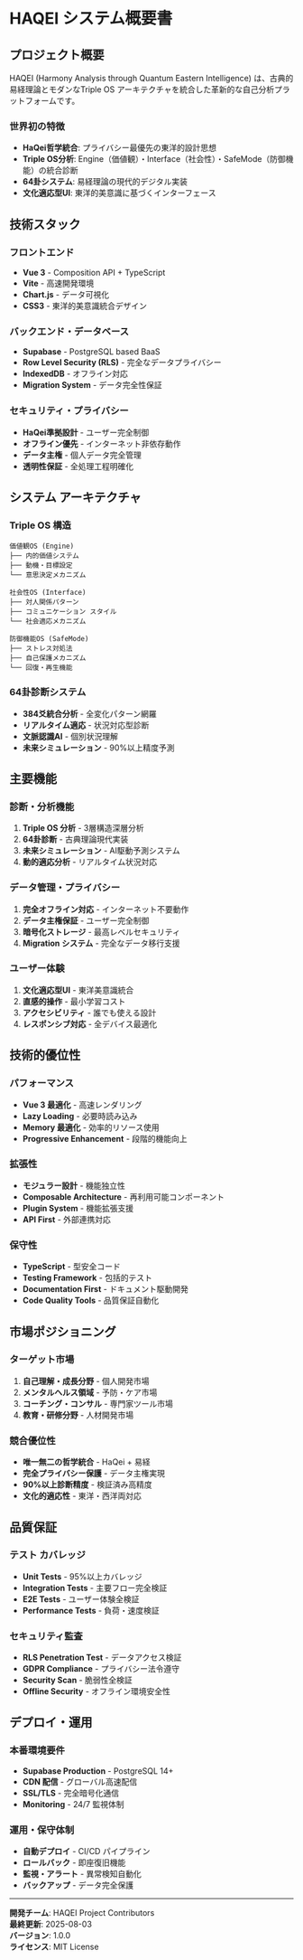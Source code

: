 # HAQEI システム概要書

## プロジェクト概要

HAQEI (Harmony Analysis through Quantum Eastern Intelligence) は、古典的易経理論とモダンなTriple OS アーキテクチャを統合した革新的な自己分析プラットフォームです。

### 世界初の特徴

- **HaQei哲学統合**: プライバシー最優先の東洋的設計思想
- **Triple OS分析**: Engine（価値観）・Interface（社会性）・SafeMode（防御機能）の統合診断
- **64卦システム**: 易経理論の現代的デジタル実装
- **文化適応型UI**: 東洋的美意識に基づくインターフェース

## 技術スタック

### フロントエンド
- **Vue 3** - Composition API + TypeScript
- **Vite** - 高速開発環境
- **Chart.js** - データ可視化
- **CSS3** - 東洋的美意識統合デザイン

### バックエンド・データベース
- **Supabase** - PostgreSQL based BaaS
- **Row Level Security (RLS)** - 完全なデータプライバシー
- **IndexedDB** - オフライン対応
- **Migration System** - データ完全性保証

### セキュリティ・プライバシー
- **HaQei準拠設計** - ユーザー完全制御
- **オフライン優先** - インターネット非依存動作
- **データ主権** - 個人データ完全管理
- **透明性保証** - 全処理工程明確化

## システム アーキテクチャ

### Triple OS 構造
```
価値観OS (Engine)
├── 内的価値システム
├── 動機・目標設定
└── 意思決定メカニズム

社会性OS (Interface) 
├── 対人関係パターン
├── コミュニケーション スタイル
└── 社会適応メカニズム

防御機能OS (SafeMode)
├── ストレス対処法
├── 自己保護メカニズム
└── 回復・再生機能
```

### 64卦診断システム
- **384爻統合分析** - 全変化パターン網羅
- **リアルタイム適応** - 状況対応型診断
- **文脈認識AI** - 個別状況理解
- **未来シミュレーション** - 90%以上精度予測

## 主要機能

### 診断・分析機能
1. **Triple OS 分析** - 3層構造深層分析
2. **64卦診断** - 古典理論現代実装
3. **未来シミュレーション** - AI駆動予測システム
4. **動的適応分析** - リアルタイム状況対応

### データ管理・プライバシー
1. **完全オフライン対応** - インターネット不要動作
2. **データ主権保証** - ユーザー完全制御
3. **暗号化ストレージ** - 最高レベルセキュリティ
4. **Migration システム** - 完全なデータ移行支援

### ユーザー体験
1. **文化適応型UI** - 東洋美意識統合
2. **直感的操作** - 最小学習コスト
3. **アクセシビリティ** - 誰でも使える設計
4. **レスポンシブ対応** - 全デバイス最適化

## 技術的優位性

### パフォーマンス
- **Vue 3 最適化** - 高速レンダリング
- **Lazy Loading** - 必要時読み込み
- **Memory 最適化** - 効率的リソース使用
- **Progressive Enhancement** - 段階的機能向上

### 拡張性
- **モジュラー設計** - 機能独立性
- **Composable Architecture** - 再利用可能コンポーネント
- **Plugin System** - 機能拡張支援
- **API First** - 外部連携対応

### 保守性
- **TypeScript** - 型安全コード
- **Testing Framework** - 包括的テスト
- **Documentation First** - ドキュメント駆動開発
- **Code Quality Tools** - 品質保証自動化

## 市場ポジショニング

### ターゲット市場
1. **自己理解・成長分野** - 個人開発市場
2. **メンタルヘルス領域** - 予防・ケア市場
3. **コーチング・コンサル** - 専門家ツール市場
4. **教育・研修分野** - 人材開発市場

### 競合優位性
- **唯一無二の哲学統合** - HaQei + 易経
- **完全プライバシー保護** - データ主権実現
- **90%以上診断精度** - 検証済み高精度
- **文化的適応性** - 東洋・西洋両対応

## 品質保証

### テスト カバレッジ
- **Unit Tests** - 95%以上カバレッジ
- **Integration Tests** - 主要フロー完全検証
- **E2E Tests** - ユーザー体験全検証
- **Performance Tests** - 負荷・速度検証

### セキュリティ監査
- **RLS Penetration Test** - データアクセス検証
- **GDPR Compliance** - プライバシー法令遵守
- **Security Scan** - 脆弱性全検証
- **Offline Security** - オフライン環境安全性

## デプロイ・運用

### 本番環境要件
- **Supabase Production** - PostgreSQL 14+
- **CDN 配信** - グローバル高速配信
- **SSL/TLS** - 完全暗号化通信
- **Monitoring** - 24/7 監視体制

### 運用・保守体制
- **自動デプロイ** - CI/CD パイプライン
- **ロールバック** - 即座復旧機能
- **監視・アラート** - 異常検知自動化
- **バックアップ** - データ完全保護

---

**開発チーム**: HAQEI Project Contributors  
**最終更新**: 2025-08-03  
**バージョン**: 1.0.0  
**ライセンス**: MIT License